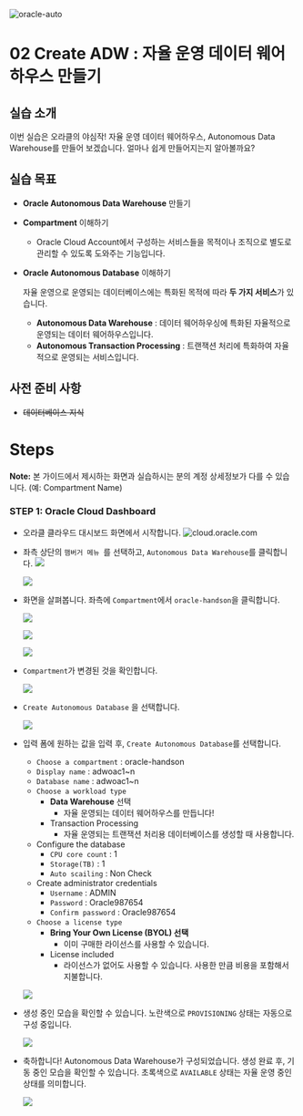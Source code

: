 ![oracle-auto](./img/oracle-auto.png)



# 02 Create ADW : 자율 운영 데이터 웨어하우스 만들기

## 실습 소개

이번 실습은 오라클의 야심작! 자율 운영 데이터 웨어하우스, Autonomous Data Warehouse를 만들어 보겠습니다.
얼마나 쉽게 만들어지는지 알아볼까요?

## 실습 목표

- **Oracle Autonomous Data Warehouse** 만들기

- **Compartment** 이해하기
  
  - Oracle Cloud Account에서 구성하는 서비스들을 목적이나 조직으로 별도로 관리할 수 있도록 도와주는 기능입니다.
  
- **Oracle Autonomous Database** 이해하기

  자율 운영으로 운영되는 데이터베이스에는 특화된 목적에 따라 **두 가지 서비스**가 있습니다.

  - **Autonomous Data Warehouse** : 데이터 웨어하우싱에 특화된 자율적으로 운영되는 데이터 웨어하우스입니다.
  - **Autonomous Transaction Processing** : 트랜잭션 처리에 특화하여 자율적으로 운영되는 서비스입니다.

## 사전 준비 사항

- ~~데이터베이스 지식~~

# Steps

**Note:** 본 가이드에서 제시하는 화면과 실습하시는 분의 계정 상세정보가 다를 수 있습니다. (예: Compartment Name) 

### **STEP 1:  Oracle Cloud Dashboard**

- 오라클 클라우드 대시보드 화면에서 시작합니다.
  ![cloud.oracle.com](./img/00-sign-in/06.png)

  

- 좌측 상단의 `햄버거 메뉴 `를 선택하고, `Autonomous Data Warehouse`를 클릭합니다.
  ![](./img/01-console/01.png)

  ![](./img/01-console/02.png)



- 화면을 살펴봅니다. 좌측에  `Compartment`에서 `oracle-handson`을 클릭합니다.

  ![](./img/01-console/03.png)

  ![](./img/01-console/04.png)

  ![](./img/01-console/05.png)



- `Compartment`가 변경된 것을 확인합니다.

  ![](./img/01-console/06.png)





- `Create Autonomous Database` 을 선택합니다.

  ![](./img/02-create-adw/01.png)



- 입력 폼에 원하는 값을 입력 후, `Create Autonomous Database`를 선택합니다.

  - `Choose a compartment` : oracle-handson
  - `Display name` : adwoac1~n
  - `Database name` : adwoac1~n
  - `Choose a workload type`
    - **Data Warehouse** 선택
      - 자율 운영되는 데이터 웨어하우스를 만듭니다!
    - Transaction Processing
      - 자율 운영되는 트랜잭션 처리용 데이터베이스를 생성할 때 사용합니다.
  - Configure the database
    - `CPU core count` : 1
    - `Storage(TB)` : 1
    - `Auto scailing` : Non Check
  - Create administrator credentials
    - `Username` : ADMIN
    - `Password` : Oracle987654
    - `Confirm password` : Oracle987654
  - `Choose a license type`
    - **Bring Your Own License (BYOL) 선택**
      - 이미 구매한 라이선스를 사용할 수 있습니다.
    - License included
      - 라이선스가 없어도 사용할 수 있습니다. 사용한 만큼 비용을 포함해서 지불합니다.

  ![](./img/02-create-adw/02.png)





- 생성 중인 모습을 확인할 수 있습니다. 노란색으로 `PROVISIONING`  상태는 자동으로 구성 중입니다.

  ![](./img/02-create-adw/03.png)



- 축하합니다! Autonomous Data Warehouse가 구성되었습니다.
  생성 완료 후, 기동 중인 모습을 확인할 수 있습니다. 초록색으로 `AVAILABLE`  상태는 자율 운영 중인 상태를 의미합니다.

  ![](./img/02-create-adw/04.png)

